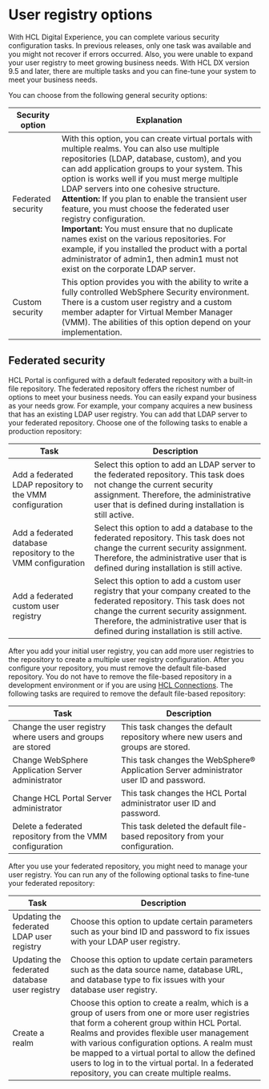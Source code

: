 # User registry options

With HCL Digital Experience, you can complete various security configuration tasks. In previous releases, only one task was available and you might not recover if errors occurred. Also, you were unable to expand your user registry to meet growing business needs. With HCL DX version 9.5 and later, there are multiple tasks and you can fine-tune your system to meet your business needs.

You can choose from the following general security options:

|Security option|Explanation|
|---------------|-----------|
|Federated security|With this option, you can create virtual portals with multiple realms. You can also use multiple repositories \(LDAP, database, custom\), and you can add application groups to your system. This option is works well if you must merge multiple LDAP servers into one cohesive structure. **Attention:** If you plan to enable the transient user feature, you must choose the federated user registry configuration. <br>**Important:** You must ensure that no duplicate names exist on the various repositories. For example, if you installed the product with a portal administrator of admin1, then admin1 must not exist on the corporate LDAP server.|
|Custom security|This option provides you with the ability to write a fully controlled WebSphere Security environment. There is a custom user registry and a custom member adapter for Virtual Member Manager \(VMM\). The abilities of this option depend on your implementation.|

## Federated security

HCL Portal is configured with a default federated repository with a built-in file repository. The federated repository offers the richest number of options to meet your business needs. You can easily expand your business as your needs grow. For example, your company acquires a new business that has an existing LDAP user registry. You can add that LDAP server to your federated repository. Choose one of the following tasks to enable a production repository:

|Task|Description|
|----|-----------|
|Add a federated LDAP repository to the VMM configuration|Select this option to add an LDAP server to the federated repository. This task does not change the current security assignment. Therefore, the administrative user that is defined during installation is still active.|
|Add a federated database repository to the VMM configuration|Select this option to add a database to the federated repository. This task does not change the current security assignment. Therefore, the administrative user that is defined during installation is still active.|
|Add a federated custom user registry|Select this option to add a custom user registry that your company created to the federated repository. This task does not change the current security assignment. Therefore, the administrative user that is defined during installation is still active.|

After you add your initial user registry, you can add more user registries to the repository to create a multiple user registry configuration. After you configure your repository, you must remove the default file-based repository. You do not have to remove the file-based repository in a development environment or if you are using [HCL Connections](https://www.hcltech.com/software/acquisition-updates). The following tasks are required to remove the default file-based repository:

|Task|Description|
|----|-----------|
|Change the user registry where users and groups are stored|This task changes the default repository where new users and groups are stored.|
|Change WebSphere Application Server administrator|This task changes the WebSphere® Application Server administrator user ID and password.|
|Change HCL Portal Server administrator|This task changes the HCL Portal administrator user ID and password.|
|Delete a federated repository from the VMM configuration|This task deleted the default file-based repository from your configuration.|

After you use your federated repository, you might need to manage your user registry. You can run any of the following optional tasks to fine-tune your federated repository:

|Task|Description|
|----|-----------|
|Updating the federated LDAP user registry|Choose this option to update certain parameters such as your bind ID and password to fix issues with your LDAP user registry.|
|Updating the federated database user registry|Choose this option to update certain parameters such as the data source name, database URL, and database type to fix issues with your database user registry.|
|Create a realm|Choose this option to create a realm, which is a group of users from one or more user registries that form a coherent group within HCL Portal. Realms and provides flexible user management with various configuration options. A realm must be mapped to a virtual portal to allow the defined users to log in to the virtual portal. In a federated repository, you can create multiple realms.|


